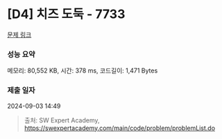 # [D4] 치즈 도둑 - 7733 

[문제 링크](https://swexpertacademy.com/main/code/problem/problemDetail.do?contestProbId=AWrDOdQqRCUDFARG) 

### 성능 요약

메모리: 80,552 KB, 시간: 378 ms, 코드길이: 1,471 Bytes

### 제출 일자

2024-09-03 14:49



> 출처: SW Expert Academy, https://swexpertacademy.com/main/code/problem/problemList.do